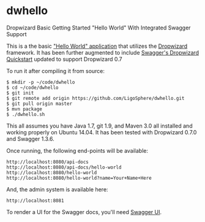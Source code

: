 dwhello
=======

Dropwizard Basic Getting Started "Hello World" With Integrated Swagger Support

This is a the basic ["Hello World" application](https://dropwizard.github.io/dropwizard/getting-started.html) that utilizes the [Dropwizard](https://dropwizard.github.io/dropwizard/) framework. It has been further augmented to include [Swagger's Dropwizard Quickstart](https://github.com/wordnik/swagger-core/wiki/JavaDropwizard-Quickstart) updated to support Dropwizard 0.7

To run it after compiling it from source:

    $ mkdir -p ~/code/dwhello
    $ cd ~/code/dwhello
    $ git init
    $ git remote add origin https://github.com/LigoSphere/dwhello.git
    $ git pull origin master
    $ mvn package
    $ ./dwhello.sh

This all assumes you have Java 1.7, git 1.9, and Maven 3.0 all installed and working properly on Ubuntu 14.04.  It has been tested with Dropwizard 0.7.0 and Swagger 1.3.6.

Once running, the following end-points will be available:

    http://localhost:8080/api-docs
    http://localhost:8080/api-docs/hello-world
    http://localhost:8080/hello-world
    http://localhost:8080/hello-world?name=Your+Name+Here

And, the admin system is available here:

    http://localhost:8081

To render a UI for the Swagger docs, you'll need [Swagger UI](https://github.com/wordnik/swagger-ui).
